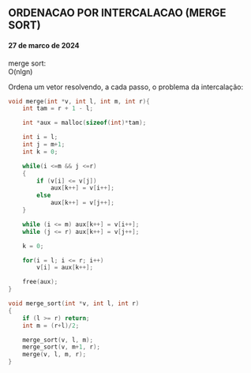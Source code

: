 ## ORDENACAO POR INTERCALACAO (MERGE SORT)

#### 27 de marco de 2024
merge sort:   
     O(nlgn)   

Ordena um vetor resolvendo, a cada passo, o problema da intercalação:

``` c
void merge(int *v, int l, int m, int r){
    int tam = r + 1 - l;

    int *aux = malloc(sizeof(int)*tam);

    int i = l;
    int j = m+1;
    int k = 0;

    while(i <=m && j <=r)
    {
        if (v[i] <= v[j])
            aux[k++] = v[i++];
        else
            aux[k++] = v[j++];
    }

    while (i <= m) aux[k++] = v[i++];
    while (j <= r) aux[k++] = v[j++];

    k = 0;

    for(i = l; i <= r; i++)
        v[i] = aux[k++];

    free(aux);
}

void merge_sort(int *v, int l, int r)
{
    if (l >= r) return;
    int m = (r+l)/2;

    merge_sort(v, l, m);
    merge_sort(v, m+1, r);
    merge(v, l, m, r);
}
```